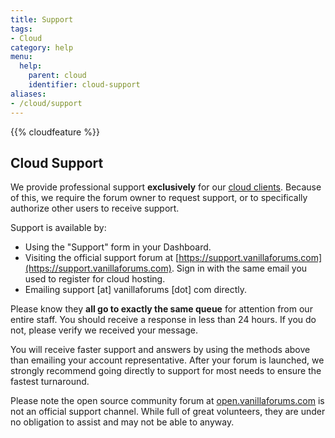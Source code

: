 ```yaml
---
title: Support
tags:
- Cloud
category: help
menu:
  help:
    parent: cloud
    identifier: cloud-support
aliases:
- /cloud/support
---
```


{{% cloudfeature %}}

## Cloud Support

We provide professional support **exclusively** for our [cloud clients](https://vanillaforums.com/plans). Because of this, we require the forum owner to request support, or to specifically authorize other users to receive support.

Support is available by:

* Using the "Support" form in your Dashboard.
* Visiting the official support forum at [https://support.vanillaforums.com](https://support.vanillaforums.com). Sign in with the same email you used to register for cloud hosting.
* Emailing support [at] vanillaforums [dot] com directly.

Please know they **all go to exactly the same queue** for attention from our entire staff. You should receive a response in less than 24 hours. If you do not, please verify we received your message.

You will receive faster support and answers by using the methods above than emailing your account representative. After your forum is launched, we strongly recommend going directly to support for most needs to ensure the fastest turnaround.

Please note the open source community forum at [open.vanillaforums.com](https://open.vanillaforums.com) is not an official support channel. While full of great volunteers, they are under no obligation to assist and may not be able to anyway.
